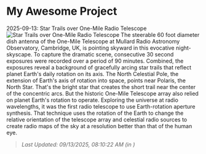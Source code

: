 # My Awesome Project

<!-- APOD Start -->
2025-09-13: Star Trails over One-Mile Radio Telescope
![Star Trails over One-Mile Radio Telescope](https://apod.nasa.gov/apod/image/2509/StarTrailsOne-MileRadioTelescope1050.jpg)
The steerable 60 foot diameter dish antenna of the One-Mile Telescope at Mullard Radio Astronomy Observatory, Cambridge, UK, is pointing skyward in this evocative night-skyscape. To capture the dramatic scene, consecutive 30 second exposures were recorded over a period of 90 minutes. Combined, the exposures reveal a background of gracefully arcing star trails that reflect planet Earth's daily rotation on its axis. The North Celestial Pole, the extension of Earth's axis of rotation into space, points near Polaris, the North Star. That's the bright star that creates the short trail near the center of the concentric arcs. But the historic One-Mile Telescope array also relied on planet Earth's rotation to operate. Exploring the universe at radio wavelengths, it was the first radio telescope to use Earth-rotation aperture synthesis. That technique uses the rotation of the Earth to change the relative orientation of the telescope array and celestial radio sources to create radio maps of the sky at a resolution better than that of the human eye.
> _Last Updated: 09/13/2025, 08:10:22 AM (in )_
<!-- APOD End -->
